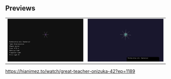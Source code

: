 ## Previews

<table>
  <tr>
    <td>
      <a href="./public/images/preview.mp4">
        <img src="./img/preview.gif" alt="Preview 00" width="300" />
      </a>
    </td>
    <td>
      <a href="./img/preview1.mp4">
        <img src="./img/preview1.gif" alt="Preview 01" width="300" />
      </a>
    </td>
  </tr>
</table>


https://hianimez.to/watch/great-teacher-onizuka-42?ep=1189
